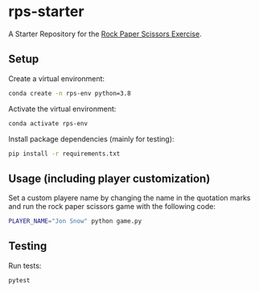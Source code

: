 # rps-starter

A Starter Repository for the [Rock Paper Scissors Exercise](https://github.com/prof-rossetti/intro-to-python/blob/main/exercises/rock-paper-scissors/README.md).

## Setup

Create a virtual environment:

```sh
conda create -n rps-env python=3.8
```

Activate the virtual environment:

```sh
conda activate rps-env
```

Install package dependencies (mainly for testing):

```sh
pip install -r requirements.txt
```

## Usage (including player customization)

Set a custom playere name by changing the name in the quotation marks and run the rock paper scissors game with the following code:

```sh
PLAYER_NAME="Jon Snow" python game.py
```

## Testing

Run tests:

```sh
pytest
```
